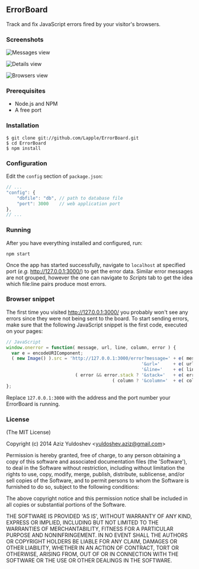 ## ErrorBoard

Track and fix JavaScript errors fired by your visitor's browsers.

### Screenshots

![Messages view](http://i.imgur.com/Db3kudo.png)

![Details view](http://i.imgur.com/I4h33hr.png)

![Browsers view](http://i.imgur.com/99OEaGy.png)

### Prerequisites

* Node.js and NPM
* A free port

### Installation

    $ git clone git://github.com/Lapple/ErrorBoard.git
    $ cd ErrorBoard
    $ npm install

### Configuration

Edit the `config` section of `package.json`:

```js
// ...
"config": {
    "dbfile": "db", // path to database file
    "port": 3000    // web application port
},
// ...
```

### Running

After you have everything installed and configured, run:

    npm start

Once the app has started successfully, navigate to `localhost` at specified port (*e.g.* http://127.0.0.1:3000/) to get the error data. Similar error messages are not grouped, however the one can navigate to *Scripts* tab to get the idea which file:line pairs produce most errors.

### Browser snippet

The first time you visited http://127.0.0.1:3000/ you probably won't see any errors since they were not being sent to the board. To start sending errors, make sure that the following JavaScript snippet is the first code, executed on your pages:

```js
// JavaScript
window.onerror = function( message, url, line, column, error ) {
  var e = encodeURIComponent;
  ( new Image() ).src = 'http://127.0.0.1:3000/error?message=' + e( message ) +
                                                   '&url='     + e( url ) +
                                                   '&line='    + e( line ) +
                          ( error && error.stack ? '&stack='   + e( error.stack ) : '' ) +
                                        ( column ? '&column='  + e( column ) : '' );
};
```

Replace `127.0.0.1:3000` with the address and the port number your ErrorBoard is running.

### License

(The MIT License)

Copyright (c) 2014 Aziz Yuldoshev &lt;yuldoshev.aziz@gmail.com&gt;

Permission is hereby granted, free of charge, to any person obtaining
a copy of this software and associated documentation files (the
'Software'), to deal in the Software without restriction, including
without limitation the rights to use, copy, modify, merge, publish,
distribute, sublicense, and/or sell copies of the Software, and to
permit persons to whom the Software is furnished to do so, subject to
the following conditions:

The above copyright notice and this permission notice shall be
included in all copies or substantial portions of the Software.

THE SOFTWARE IS PROVIDED 'AS IS', WITHOUT WARRANTY OF ANY KIND,
EXPRESS OR IMPLIED, INCLUDING BUT NOT LIMITED TO THE WARRANTIES OF
MERCHANTABILITY, FITNESS FOR A PARTICULAR PURPOSE AND NONINFRINGEMENT.
IN NO EVENT SHALL THE AUTHORS OR COPYRIGHT HOLDERS BE LIABLE FOR ANY
CLAIM, DAMAGES OR OTHER LIABILITY, WHETHER IN AN ACTION OF CONTRACT,
TORT OR OTHERWISE, ARISING FROM, OUT OF OR IN CONNECTION WITH THE
SOFTWARE OR THE USE OR OTHER DEALINGS IN THE SOFTWARE.

